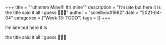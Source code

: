 +++
title = "“uhmmm Mine!!! It’s mine”"
description = "I’m late but here it is   the title said it all I guess 🥺🥺🥺"
author = "soleilboo#1662"
date = "2021-04-04"
categories = ["Week 13: TODO"]
tags = []
+++

I’m late but here it is 

the title said it all I guess 🥺🥺🥺
